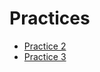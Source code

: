 # Practices

- [Practice 2](https://github.com/ErwinHoward/BigDataITT/blob/Unit-1/Practices/Practice2.scala)
- [Practice 3](https://github.com/ErwinHoward/BigDataITT/blob/Unit-1/Practices/practice3.scala)
